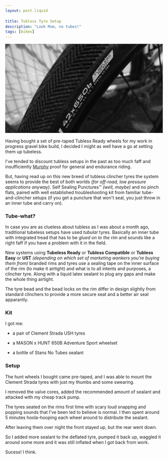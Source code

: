 ```yaml
---
layout: post.liquid

title: Tubless Tyre Setup
description: "Look Mum, no tubes!"
tags: [bikes]
---
```


![Header Image - A tubeless tyre](/assets/img/posts/2019-11-12-tubless-tyre-setup/header.png)

Having bought a set of pre-taped Tubless Ready wheels for my work in progress gravel bike build, I decided I might as well have a go at setting them up tubeless.

I've tended to discount tubless setups in the past as too much faff and insufficiently [Murphy](https://en.wikipedia.org/wiki/Murphy's_law) proof for general and endurance riding.

But, having read up on this new breed of tubless clincher tyres the system seems to provide the best of both worlds *(for off-road, low pressure applications anyway)*. Self Sealing Punctures™ *(well, maybe)* and no pinch flats, paired with well established troubleshooting kit from familiar tube-and-clincher setups (if you get a puncture that won't seal, you just throw in an inner tube and carry on).

### Tube-what?

In case you are as clueless about tubless as I was about a month ago, traditional tubeless setups have used *tubular* tyres. Basically an inner tube with integrated tread that has to be *glued on to the rim* and sounds like a right faff if you have a problem with it in the field.

New systems using **Tubeless Ready** or **Tubless Compatible** or **Tubless Easy** or **UST** *(depending on which set of marketing wankers you're buying them from)* branded rims and tyres use a sealing tape on the inner surface of the rim (to make it airtight) and what is to all intents and purposes, a clincher tyre. Along with a liquid latex sealant to plug any gaps and make the whole thing airtight.

The tyre bead and the bead locks on the rim differ in design slightly from standard clinchers to provide a more secure seat and a better air seal apparantly.

### Kit

I got me:

+ a pair of Clement Strada USH tyres

+ a MASON x HUNT 650B Adventure Sport wheelset

+ a bottle of Stans No Tubes sealant

### Setup

The hunt wheels I bought came pre-taped, and I was able to mount the Clement Strada tyres with just my thumbs and some swearing.

I removed the valve cores, added the recommended amount of sealant and attacked with my cheap track pump.

The tyres seated on the rims first time with scary loud snapping and popping sounds that I've been led to believe is normal. I then spent around 5 minutes hoola-hooping each wheel around to distribute the sealant.

After leaving them over night the front stayed up, but the rear went down.

So I added more sealant to the deflated tyre, pumped it back up, waggled it around some more and it was still inflated when I got back from work.

Sucess! I think.
